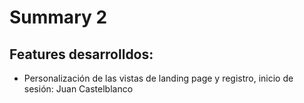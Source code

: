 # Summary 2

## Features desarrolldos:

* Personalización de las vistas de landing page y registro, inicio de sesión: Juan Castelblanco
